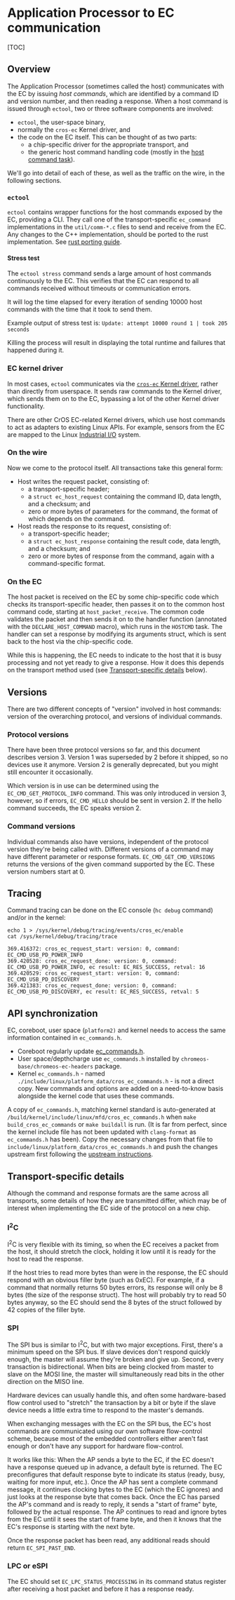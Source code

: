 # Application Processor to EC communication

[TOC]

## Overview

The Application Processor (sometimes called the host) communicates with the EC
by issuing *host commands*, which are identified by a command ID and version
number, and then reading a response. When a host command is issued through
`ectool`, two or three software components are involved:

*   `ectool`, the user-space binary,
*   normally the `cros-ec` Kernel driver, and
*   the code on the EC itself. This can be thought of as two parts:
    *   a chip-specific driver for the appropriate transport, and
    *   the generic host command handling code (mostly in the
        [host command task]).

We'll go into detail of each of these, as well as the traffic on the wire, in
the following sections.

### `ectool`

`ectool` contains wrapper functions for the host commands exposed by the EC,
providing a CLI. They call one of the transport-specific `ec_command`
implementations in the `util/comm-*.c` files to send and receive from the EC.
Any changes to the C++ implementation, should be ported to the rust
implementation. See [rust porting guide].

#### Stress test

The `ectool stress` command sends a large amount of host commands continuously
to the EC. This verifies that the EC can respond to all commands received
without timeouts or communication errors.

It will log the time elapsed for every iteration of sending 10000 host commands
with the time that it took to send them.

Example output of stress test is:
`Update: attempt 10000 round 1 | took 205 seconds`

Killing the process will result in displaying the total runtime and failures
that happened during it.

### EC kernel driver

In most cases, `ectool` communicates via the [`cros-ec` Kernel driver], rather
than directly from userspace. It sends raw commands to the Kernel driver, which
sends them on to the EC, bypassing a lot of the other Kernel driver
functionality.

There are other CrOS EC-related Kernel drivers, which use host commands to act
as adapters to existing Linux APIs. For example, sensors from the EC are mapped
to the Linux [Industrial I/O] system.

### On the wire

Now we come to the protocol itself. All transactions take this general form:

*   Host writes the request packet, consisting of:
    *   a transport-specific header;
    *   a `struct ec_host_request` containing the command ID, data length, and a
        checksum; and
    *   zero or more bytes of parameters for the command, the format of which
        depends on the command.
*   Host reads the response to its request, consisting of:
    *   a transport-specific header;
    *   a `struct ec_host_response` containing the result code, data length, and
        a checksum; and
    *   zero or more bytes of response from the command, again with a
        command-specific format.

### On the EC

The host packet is received on the EC by some chip-specific code which checks
its transport-specific header, then passes it on to the common host command
code, starting at `host_packet_receive`. The common code validates the packet
and then sends it on to the handler function (annotated with the
`DECLARE_HOST_COMMAND` macro), which runs in the `HOSTCMD` task. The handler can
set a response by modifying its arguments struct, which is sent back to the host
via the chip-specific code.

While this is happening, the EC needs to indicate to the host that it is busy
processing and not yet ready to give a response. How it does this depends on the
transport method used (see [Transport-specific details] below).

## Versions

There are two different concepts of "version" involved in host commands: version
of the overarching protocol, and versions of individual commands.

### Protocol versions

There have been three protocol versions so far, and this document describes
version 3. Version 1 was superseded by 2 before it shipped, so no devices use it
anymore. Version 2 is generally deprecated, but you might still encounter it
occasionally.

Which version is in use can be determined using the `EC_CMD_GET_PROTOCOL_INFO`
command. This was only introduced in version 3, however, so if errors,
`EC_CMD_HELLO` should be sent in version 2. If the hello command succeeds, the
EC speaks version 2.

### Command versions

Individual commands also have versions, independent of the protocol version
they're being called with. Different versions of a command may have different
parameter or response formats. `EC_CMD_GET_CMD_VERSIONS` returns the versions of
the given command supported by the EC. These version numbers start at 0.

## Tracing

Command tracing can be done on the EC console (`hc debug` command) and/or in
the kernel:
```
echo 1 > /sys/kernel/debug/tracing/events/cros_ec/enable
cat /sys/kernel/debug/tracing/trace

369.416372: cros_ec_request_start: version: 0, command: EC_CMD_USB_PD_POWER_INFO
369.420528: cros_ec_request_done: version: 0, command: EC_CMD_USB_PD_POWER_INFO, ec result: EC_RES_SUCCESS, retval: 16
369.420529: cros_ec_request_start: version: 0, command: EC_CMD_USB_PD_DISCOVERY
369.421383: cros_ec_request_done: version: 0, command: EC_CMD_USB_PD_DISCOVERY, ec result: EC_RES_SUCCESS, retval: 5
```

## API synchronization

EC, coreboot, user space (`platform2)` and kernel needs to access the same
information contained in `ec_commands.h`.

*   Coreboot regularly update [ec_commands.h].
*   User space/depthcharge use `ec_commands.h` installed by
  `chromeos-base/chromeos-ec-headers` package.
*   Kernel `ec_commands.h` - named
  `./include/linux/platform_data/cros_ec_commands.h` - is not a direct
copy. New commands and options are added on a need-to-know basis
alongside the kernel code that uses these commands.

A copy of `ec_commands.h`, matching kernel standard is auto-generated at
`/build/kernel/include/linux/mfd/cros_ec_commands.h` when
`make build_cros_ec_commands` or `make buildall` is run. (It is far from
perfect, since the kernel include file has not been updated with `clang-format` as
`ec_commands.h` has been). Copy the necessary changes from that file to
`include/linux/platform_data/cros_ec_commands.h` and push the changes upstream
first following the [upstream instructions].

## Transport-specific details

Although the command and response formats are the same across all transports,
some details of how they are transmitted differ, which may be of interest when
implementing the EC side of the protocol on a new chip.

### I<sup>2</sup>C

I<sup>2</sup>C is very flexible with its timing, so when the EC receives a
packet from the host, it should stretch the clock, holding it low until it is
ready for the host to read the response.

If the host tries to read more bytes than were in the response, the EC should
respond with an obvious filler byte (such as 0xEC). For example, if a command
that normally returns 50 bytes errors, its response will only be 8 bytes (the
size of the response struct). The host will probably try to read 50 bytes
anyway, so the EC should send the 8 bytes of the struct followed by 42 copies of
the filler byte.

### SPI

The SPI bus is similar to I<sup>2</sup>C, but with two major exceptions. First,
there's a minimum speed on the SPI bus. If slave devices don't respond quickly
enough, the master will assume they're broken and give up. Second, every
transaction is bidirectional. When bits are being clocked from master to slave
on the MOSI line, the master will simultaneously read bits in the other
direction on the MISO line.

Hardware devices can usually handle this, and often some hardware-based flow
control used to "stretch" the transaction by a bit or byte if the slave device
needs a little extra time to respond to the master's demands.

When exchanging messages with the EC on the SPI bus, the EC's host commands are
communicated using our own software flow-control scheme, because most of the
embedded controllers either aren't fast enough or don't have any support for
hardware flow-control.

It works like this: When the AP sends a byte to the EC, if the EC doesn't have a
response queued up in advance, a default byte is returned. The EC preconfigures
that default response byte to indicate its status (ready, busy, waiting for more
input, etc.). Once the AP has sent a complete command message, it continues
clocking bytes to the EC (which the EC ignores) and just looks at the response
byte that comes back. Once the EC has parsed the AP's command and is ready to
reply, it sends a "start of frame" byte, followed by the actual response. The AP
continues to read and ignore bytes from the EC until it sees the start of frame
byte, and then it knows that the EC's response is starting with the next byte.

Once the response packet has been read, any additional reads should return
`EC_SPI_PAST_END`.

### LPC or eSPI

The EC should set `EC_LPC_STATUS_PROCESSING` in its command status register
after receiving a host packet and before it has a response ready.

[`cros-ec` Kernel driver]: https://chromium.googlesource.com/chromiumos/third_party/kernel/+/refs/heads/chromeos-4.19/drivers/mfd/cros_ec_dev.c
[Industrial I/O]: https://www.kernel.org/doc/html/v4.14/driver-api/iio/index.html
[host command task]: https://chromium.googlesource.com/chromiumos/platform/ec/+/HEAD/common/host_command.c
[Transport-specific details]: #Transport_specific-details
[ec_commands.h]: https://source.chromium.org/chromiumos/chromiumos/codesearch/+/main:src/third_party/coreboot/src/ec/google/chromeec/ec_commands.h
[upstream instructions]:
    https://www.chromium.org/chromium-os/developer-library/guides/kernel/kernel-development/#upstream-development
[rust porting guide]: ./ectool_rust_porting.md
